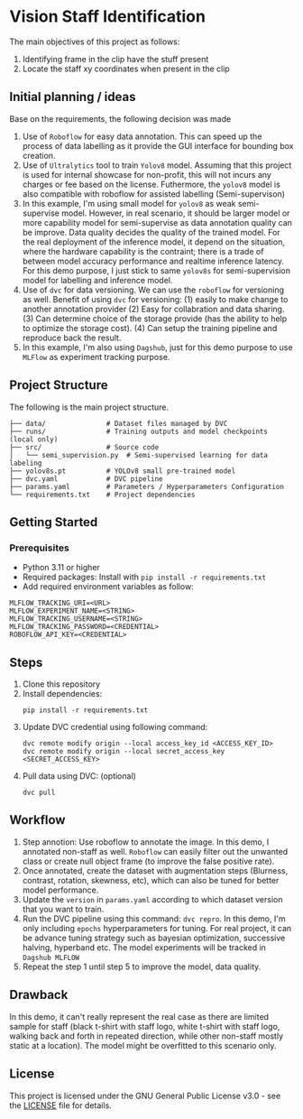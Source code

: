 # Vision Staff Identification
The main objectives of this project as follows:
1. Identifying frame in the clip have the stuff present 
2. Locate the staff xy coordinates when present in the clip

## Initial planning / ideas
Base on the requirements, the following decision was made
1. Use of `Roboflow` for easy data annotation. This can speed up the process of data 
labelling as it provide the GUI interface for bounding box creation. 
2. Use of `Ultralytics` tool to train `Yolov8` model. Assuming that this project is used
for internal showcase for non-profit, this will not incurs any charges or fee based on 
the license. Futhermore, the `yolov8` model is also compatible with roboflow for 
assisted labelling (Semi-supervison)
3. In this example, I'm using small model for `yolov8` as weak semi-supervise model. 
However, in real scenario, it should be larger model or more capability model for 
semi-supervise as data annotation quality can be improve. Data quality decides the
quality of the trained model. For the real deployment of the inference model, it depend 
on the situation, where the hardware capability is the contraint; there is a trade of 
between model accuracy performance and realtime inference latency. For this demo 
purpose, I just stick to same `yolov8s` for semi-supervision model for labelling and 
inference model. 
4. Use of `dvc` for data versioning. We can use the `roboflow` for versioning as well. 
Benefit of using `dvc` for versioning: (1) easily to make change to another annotation
provider (2) Easy for collabration and data sharing. (3) Can determine choice of the 
storage provide (has the ability to help to optimize the storage cost). (4) Can setup
the training pipeline and reproduce back the result. 
5. In this example, I'm also using `Dagshub`, just for this demo purpose to use 
`MLFlow` as experiment tracking purpose.

## Project Structure
The following is the main project structure.
```
├── data/               # Dataset files managed by DVC
├── runs/               # Training outputs and model checkpoints (local only)
├── src/                # Source code
│   └── semi_supervision.py  # Semi-supervised learning for data labeling
├── yolov8s.pt          # YOLOv8 small pre-trained model
├── dvc.yaml            # DVC pipeline
├── params.yaml         # Parameters / Hyperparameters Configuration
└── requirements.txt    # Project dependencies
```

## Getting Started

### Prerequisites
- Python 3.11 or higher
- Required packages: Install with `pip install -r requirements.txt`
- Add required environment variables as follow: 
```shell
MLFLOW_TRACKING_URI=<URL>
MLFLOW_EXPERIMENT_NAME=<STRING>
MLFLOW_TRACKING_USERNAME=<STRING>
MLFLOW_TRACKING_PASSWORD=<CREDENTIAL>
ROBOFLOW_API_KEY=<CREDENTIAL>
```

## Steps
1. Clone this repository
2. Install dependencies:
   ```
   pip install -r requirements.txt
   ```
3. Update DVC credential using following command: 
   ```
   dvc remote modify origin --local access_key_id <ACCESS_KEY_ID>
   dvc remote modify origin --local secret_access_key <SECRET_ACCESS_KEY>
   ```
4. Pull data using DVC: (optional)
   ```
   dvc pull
   ```

## Workflow
1. Step annotion: Use roboflow to annotate the image. In this demo, I annotated 
non-staff as well. `Roboflow` can easily filter out the unwanted class or create null
object frame (to improve the false positive rate). 
2. Once annotated, create the dataset with augmentation steps (Blurness, contrast, 
rotation, skewness, etc), which can also be tuned for better model performance. 
3. Update the `version` in `params.yaml` according to which dataset version that you 
want to train. 
4. Run the DVC pipeline using this command: `dvc repro`. In this demo, I'm only 
including `epochs` hyperparameters for tuning. For real project, it can be advance 
tuning strategy such as bayesian optimization, successive halving, hyperband etc. The
model experiments will be tracked in `Dagshub MLFLOW`
5. Repeat the step 1 until step 5 to improve the model, data quality. 

## Drawback
In this demo, it can't really represent the real case as there are limited sample 
for staff  (black t-shirt with staff logo, white t-shirt with staff logo, walking
back and forth in repeated direction, while other non-staff mostly static at a 
location). The model might be overfitted to this scenario only. 

## License
This project is licensed under the GNU General Public License v3.0 - see the 
[LICENSE](LICENSE) file for details.
